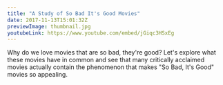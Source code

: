 ```yaml
---
title: "A Study of So Bad It's Good Movies"
date: 2017-11-13T15:01:32Z
previewImage: thumbnail.jpg
youtubeLink: https://www.youtube.com/embed/jGiqc3HSxEg
---
```


Why do we love movies that are so bad, they're good? Let's explore what these movies have in common and see that many critically acclaimed movies actually contain the phenomenon that makes "So Bad, It's Good" movies so appealing.
